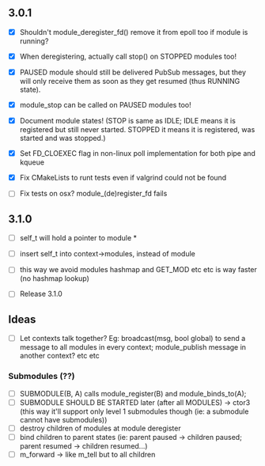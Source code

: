## 3.0.1

- [x] Shouldn't module_deregister_fd() remove it from epoll too if module is running?
- [x] When deregistering, actually call stop() on STOPPED modules too!
- [x] PAUSED module should still be delivered PubSub messages, but they will only receive them as soon as they get resumed (thus RUNNING state).
- [x] module_stop can be called on PAUSED modules too!
- [x] Document module states! (STOP is same as IDLE; IDLE means it is registered but still never started. STOPPED it means it is registered, was started and was stopped.)

- [x] Set FD_CLOEXEC flag in non-linux poll implementation for both pipe and kqueue

- [x] Fix CMakeLists to runt tests even if valgrind could not be found

- [ ] Fix tests on osx? module_(de)register_fd fails

## 3.1.0

- [ ] self_t will hold a pointer to module *
- [ ] insert self_t into context->modules, instead of module
- [ ] this way we avoid modules hashmap and GET_MOD etc etc is way faster (no hashmap lookup)

- [ ] Release 3.1.0

## Ideas

- [ ] Let contexts talk together? Eg: broadcast(msg, bool global) to send a message to all modules in every context; module_publish message in another context? etc etc

### Submodules (??)

- [ ] SUBMODULE(B, A) calls module_register(B) and module_binds_to(A);
- [ ] SUBMODULE SHOULD BE STARTED later (after all MODULES) -> ctor3 (this way it'll support only level 1 submodules though (ie: a submodule cannot have submodules))
- [ ] destroy children of modules at module deregister
- [ ] bind children to parent states (ie: parent paused -> children paused; parent resumed -> children resumed...)
- [ ] m_forward -> like m_tell but to all children
